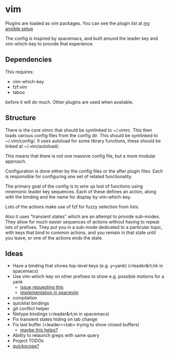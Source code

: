 vim
===

Plugins are loaded as vim packages. You can see the plugin list at
[my ansible setup](https://github.com/james-w/setup/blob/master/roles/vim/tasks/main.yml)

The config is inspired by spacemacs, and built around the leader
key and vim-which-key to provide that experience.

Dependencies
------------

This requires:

* vim-which-key
* fzf.vim
* taboo
  
before it will do much. Other plugins are used when available.

Structure
---------

There is the core vimrc that should be symlinked to ~/.vimrc. This then loads
various config files from the config dir. This should be symlinked to
~/.vim/config/. It uses autoload for some library functions, these should be
linked at ~/.vim/autoload/.

This means that there is not one massive config file, but a more modular approach.

Configuration is done either by the config files or the after plugin files. Each
is responsible for configuring one set of related functionality.

The primary goal of the config is to wire up lost of functions using mnemonic
leader key sequences. Each of these defines an action, along with the binding
and the name for display by vim-which-key.

Lots of the actions make use of fzf for fuzzy selection from lists.

Also it uses "transient states" which are an attempt to provide sub-modes.
They allow for much easier sequences of actions without having to repeat
lots of prefixes. They put you in a sub-mode dedicated to a particular
topic, with keys that bind to common actions, and you remain in that state
until you leave, or one of the actions ends the state.

Ideas
-----

* Have a binding that shows top-level keys (e.g. y=yank) (&lt;leader&rt;hk in spacemacs)
* Use vim-which-key on other prefixes to show e.g. possible motions
  for a yank
  * [issue requesting this](https://github.com/liuchengxu/vim-which-key/issues/14)
  * [implementation in spacevim](https://github.com/SpaceVim/SpaceVim/blob/331139505ad257bb2e1df6f44557aeda8b247a24/autoload/SpaceVim/mapping/g.vim)
* compilation
* quicklist bindings
* git conflict helper
* filetype bindings (&lt;leader&rt;m in spacemacs)
* Fix transient states hiding on tab change
* Fix last buffer (&lt;leader>&lt;tab> trying to show closed buffers)
  * [maybe this helps?](https://stackoverflow.com/questions/3706958/vim-navigating-to-previous-and-next-buffers-in-edit-history)
* Ability to relaunch greps with same query
* Project TODOs
* [quickscope?](https://github.com/unblevable/quick-scope)
